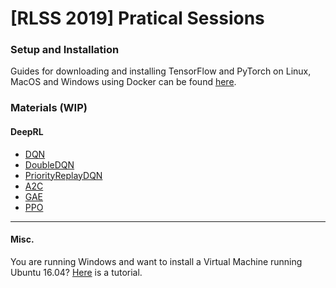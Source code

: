# [RLSS 2019] Pratical Sessions

### Setup and Installation
Guides for downloading and installing TensorFlow and PyTorch on Linux, MacOS and Windows using Docker can be found [here](installation.md).

### Materials (WIP)
#### DeepRL
- [DQN](DeepRL/01.DQN.ipynb)
- [DoubleDQN](DeepRL/02.DoubleDQN.ipynb)
- [PriorityReplayDQN](DeepRL/03.PriorityReplayDQN.ipynb)
- [A2C](DeepRL/04.A2C.ipynb)
- [GAE](DeepRL/05.GAE.ipynb)
- [PPO](DeepRL/06.PPO.ipynb)

-------
#### Misc.
You are running Windows and want to install a Virtual Machine running Ubuntu 16.04? [Here](ubuntu-virtual-box.md) is a tutorial.

